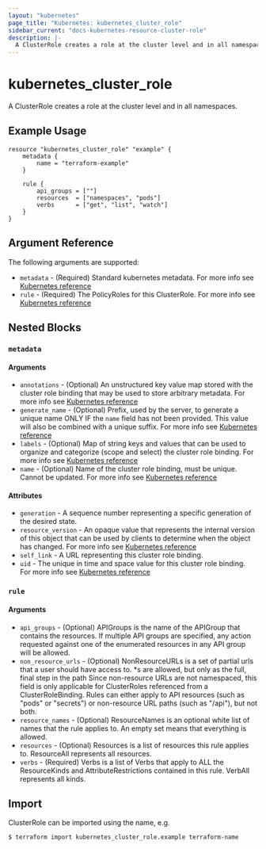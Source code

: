 ```yaml
---
layout: "kubernetes"
page_title: "Kubernetes: kubernetes_cluster_role"
sidebar_current: "docs-kubernetes-resource-cluster-role"
description: |-
  A ClusterRole creates a role at the cluster level and in all namespaces.
---
```


# kubernetes_cluster_role

A ClusterRole creates a role at the cluster level and in all namespaces.

## Example Usage

```hcl
resource "kubernetes_cluster_role" "example" {
    metadata {
        name = "terraform-example"
    }

    rule {
        api_groups = [""]
        resources  = ["namespaces", "pods"]
        verbs      = ["get", "list", "watch"]
    }
}
```

## Argument Reference

The following arguments are supported:

- `metadata` - (Required) Standard kubernetes metadata. For more info see [Kubernetes reference](https://github.com/kubernetes/community/blob/master/contributors/devel/api-conventions.md#metadata)
- `rule` - (Required) The PolicyRoles for this ClusterRole. For more info see [Kubernetes reference](https://kubernetes.io/docs/reference/access-authn-authz/rbac/#role-and-clusterrole)

## Nested Blocks

### `metadata`

#### Arguments

- `annotations` - (Optional) An unstructured key value map stored with the cluster role binding that may be used to store arbitrary metadata. For more info see [Kubernetes reference](http://kubernetes.io/docs/user-guide/annotations)
- `generate_name` - (Optional) Prefix, used by the server, to generate a unique name ONLY IF the `name` field has not been provided. This value will also be combined with a unique suffix. For more info see [Kubernetes reference](https://github.com/kubernetes/community/blob/master/contributors/devel/api-conventions.md#idempotency)
- `labels` - (Optional) Map of string keys and values that can be used to organize and categorize (scope and select) the cluster role binding. For more info see [Kubernetes reference](http://kubernetes.io/docs/user-guide/labels)
- `name` - (Optional) Name of the cluster role binding, must be unique. Cannot be updated. For more info see [Kubernetes reference](http://kubernetes.io/docs/user-guide/identifiers#names)

#### Attributes

- `generation` - A sequence number representing a specific generation of the desired state.
- `resource_version` - An opaque value that represents the internal version of this object that can be used by clients to determine when the object has changed. For more info see [Kubernetes reference](https://github.com/kubernetes/community/blob/master/contributors/devel/api-conventions.md#concurrency-control-and-consistency)
- `self_link` - A URL representing this cluster role binding.
- `uid` - The unique in time and space value for this cluster role binding. For more info see [Kubernetes reference](http://kubernetes.io/docs/user-guide/identifiers#uids)

### `rule`

#### Arguments

- `api_groups` - (Optional) APIGroups is the name of the APIGroup that contains the resources. If multiple API groups are specified, any action requested against one of the enumerated resources in any API group will be allowed.
- `non_resource_urls` - (Optional) NonResourceURLs is a set of partial urls that a user should have access to. \*s are allowed, but only as the full, final step in the path Since non-resource URLs are not namespaced, this field is only applicable for ClusterRoles referenced from a ClusterRoleBinding. Rules can either apply to API resources (such as "pods" or "secrets") or non-resource URL paths (such as "/api"), but not both.
- `resource_names` - (Optional) ResourceNames is an optional white list of names that the rule applies to. An empty set means that everything is allowed.
- `resources` - (Optional) Resources is a list of resources this rule applies to. ResourceAll represents all resources.
- `verbs` - (Required) Verbs is a list of Verbs that apply to ALL the ResourceKinds and AttributeRestrictions contained in this rule. VerbAll represents all kinds.

## Import

ClusterRole can be imported using the name, e.g.

```
$ terraform import kubernetes_cluster_role.example terraform-name
```
